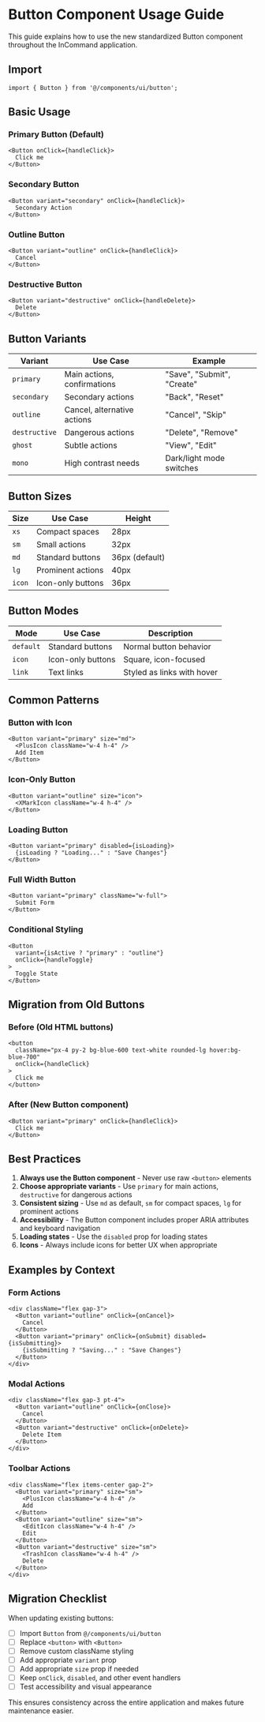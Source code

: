 # Button Component Usage Guide

This guide explains how to use the new standardized Button component throughout the InCommand application.

## Import

```tsx
import { Button } from '@/components/ui/button';
```

## Basic Usage

### Primary Button (Default)
```tsx
<Button onClick={handleClick}>
  Click me
</Button>
```

### Secondary Button
```tsx
<Button variant="secondary" onClick={handleClick}>
  Secondary Action
</Button>
```

### Outline Button
```tsx
<Button variant="outline" onClick={handleClick}>
  Cancel
</Button>
```

### Destructive Button
```tsx
<Button variant="destructive" onClick={handleDelete}>
  Delete
</Button>
```

## Button Variants

| Variant | Use Case | Example |
|---------|----------|---------|
| `primary` | Main actions, confirmations | "Save", "Submit", "Create" |
| `secondary` | Secondary actions | "Back", "Reset" |
| `outline` | Cancel, alternative actions | "Cancel", "Skip" |
| `destructive` | Dangerous actions | "Delete", "Remove" |
| `ghost` | Subtle actions | "View", "Edit" |
| `mono` | High contrast needs | Dark/light mode switches |

## Button Sizes

| Size | Use Case | Height |
|------|----------|--------|
| `xs` | Compact spaces | 28px |
| `sm` | Small actions | 32px |
| `md` | Standard buttons | 36px (default) |
| `lg` | Prominent actions | 40px |
| `icon` | Icon-only buttons | 36px |

## Button Modes

| Mode | Use Case | Description |
|------|----------|-------------|
| `default` | Standard buttons | Normal button behavior |
| `icon` | Icon-only buttons | Square, icon-focused |
| `link` | Text links | Styled as links with hover |

## Common Patterns

### Button with Icon
```tsx
<Button variant="primary" size="md">
  <PlusIcon className="w-4 h-4" />
  Add Item
</Button>
```

### Icon-Only Button
```tsx
<Button variant="outline" size="icon">
  <XMarkIcon className="w-4 h-4" />
</Button>
```

### Loading Button
```tsx
<Button variant="primary" disabled={isLoading}>
  {isLoading ? "Loading..." : "Save Changes"}
</Button>
```

### Full Width Button
```tsx
<Button variant="primary" className="w-full">
  Submit Form
</Button>
```

### Conditional Styling
```tsx
<Button 
  variant={isActive ? "primary" : "outline"}
  onClick={handleToggle}
>
  Toggle State
</Button>
```

## Migration from Old Buttons

### Before (Old HTML buttons)
```tsx
<button 
  className="px-4 py-2 bg-blue-600 text-white rounded-lg hover:bg-blue-700"
  onClick={handleClick}
>
  Click me
</button>
```

### After (New Button component)
```tsx
<Button variant="primary" onClick={handleClick}>
  Click me
</Button>
```

## Best Practices

1. **Always use the Button component** - Never use raw `<button>` elements
2. **Choose appropriate variants** - Use `primary` for main actions, `destructive` for dangerous actions
3. **Consistent sizing** - Use `md` as default, `sm` for compact spaces, `lg` for prominent actions
4. **Accessibility** - The Button component includes proper ARIA attributes and keyboard navigation
5. **Loading states** - Use the `disabled` prop for loading states
6. **Icons** - Always include icons for better UX when appropriate

## Examples by Context

### Form Actions
```tsx
<div className="flex gap-3">
  <Button variant="outline" onClick={onCancel}>
    Cancel
  </Button>
  <Button variant="primary" onClick={onSubmit} disabled={isSubmitting}>
    {isSubmitting ? "Saving..." : "Save Changes"}
  </Button>
</div>
```

### Modal Actions
```tsx
<div className="flex gap-3 pt-4">
  <Button variant="outline" onClick={onClose}>
    Cancel
  </Button>
  <Button variant="destructive" onClick={onDelete}>
    Delete Item
  </Button>
</div>
```

### Toolbar Actions
```tsx
<div className="flex items-center gap-2">
  <Button variant="primary" size="sm">
    <PlusIcon className="w-4 h-4" />
    Add
  </Button>
  <Button variant="outline" size="sm">
    <EditIcon className="w-4 h-4" />
    Edit
  </Button>
  <Button variant="destructive" size="sm">
    <TrashIcon className="w-4 h-4" />
    Delete
  </Button>
</div>
```

## Migration Checklist

When updating existing buttons:

- [ ] Import `Button` from `@/components/ui/button`
- [ ] Replace `<button>` with `<Button>`
- [ ] Remove custom className styling
- [ ] Add appropriate `variant` prop
- [ ] Add appropriate `size` prop if needed
- [ ] Keep `onClick`, `disabled`, and other event handlers
- [ ] Test accessibility and visual appearance

This ensures consistency across the entire application and makes future maintenance easier.
